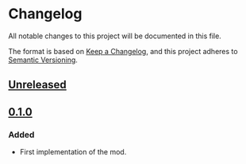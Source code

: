 # Changelog

All notable changes to this project will be documented in this file.

The format is based on [Keep a Changelog](https://keepachangelog.com/en/1.0.0/),
and this project adheres to [Semantic Versioning](https://semver.org/spec/v2.0.0.html).

## [Unreleased]

## [0.1.0]

### Added

-   First implementation of the mod.

[Unreleased]: https://github.com/ilyvion/realistic-orbital-trade/compare/v0.1.0...HEAD
[0.1.0]: https://github.com/ilyvion/realistic-orbital-trade/releases/tag/v0.1.0
